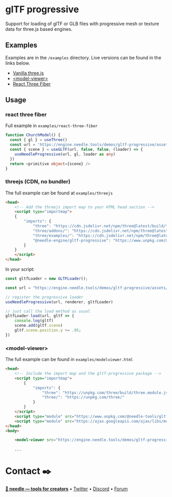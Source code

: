 # glTF progressive

Support for loading of glTF or GLB files with progressive mesh or texture data for three.js based engines.



## Examples

Examples are in the `/examples` directory. Live versions can be found in the links below.  

- [Vanilla three.js](https://engine.needle.tools/demos/gltf-progressive/threejs/)
- [\<model-viewer\>](https://engine.needle.tools/demos/gltf-progressive/modelviewer)
- [React Three Fiber](https://engine.needle.tools/demos/gltf-progressive/r3f/)


## Usage

### react three fiber

Full example in `examples/react-three-fiber`

```ts
function ChurchModel() {
  const { gl } = useThree()
  const url = 'https://engine.needle.tools/demos/gltf-progressive/assets/church/model.glb'
  const { scene } = useGLTF(url, false, false, (loader) => {
    useNeedleProgressive(url, gl, loader as any)
  })
  return <primitive object={scene} />
}
```

### threejs (CDN, no bundler)

The full example can be found at `examples/threejs`

```html
<head>
    <!-- Add the threejs import map to your HTML head section -->
    <script type="importmap">
    {
        "imports": {
            "three": "https://cdn.jsdelivr.net/npm/three@latest/build/three.module.js",
            "three/addons/": "https://cdn.jsdelivr.net/npm/three@latest/examples/jsm/",
            "three/examples/": "https://cdn.jsdelivr.net/npm/three@latest/examples/",
            "@needle-engine/gltf-progressive": "https://www.unpkg.com/@needle-tools/gltf-progressive@latest"
        }
    }
    </script>
</head>
```

In your script:
```ts
const gltfLoader = new GLTFLoader();

const url = "https://engine.needle.tools/demos/gltf-progressive/assets/church/model.glb";

// register the progressive loader
useNeedleProgressive(url, renderer, gltfLoader)

// just call the load method as usual
gltfLoader.load(url, gltf => {
    console.log(gltf)
    scene.add(gltf.scene)
    gltf.scene.position.y += .95;
})
```


### \<model-viewer\>

The full example can be found in `examples/modelviewer.html`

```html
<head>
    <!-- Include the import map and the gltf-progressive package -->
    <script type="importmap">
        {
            "imports": {
                "three": "https://unpkg.com/three/build/three.module.js",
                "three/": "https://unpkg.com/three/"
            }
        }
    </script>
    <script type="module" src="https://www.unpkg.com/@needle-tools/gltf-progressive@latest"></script>
    <script type="module" src="https://ajax.googleapis.com/ajax/libs/model-viewer/3.4.0/model-viewer.min.js"></script>
</head>
<body>

    <model-viewer src="https://engine.needle.tools/demos/gltf-progressive/assets/church/model.glb" camera-controls auto-rotate></model-viewer>
    
    ...
```


# Contact ✒️
<b>[🌵 needle — tools for creators](https://needle.tools)</b> • 
[Twitter](https://twitter.com/NeedleTools) • 
[Discord](https://discord.needle.tools) • 
[Forum](https://forum.needle.tools)

